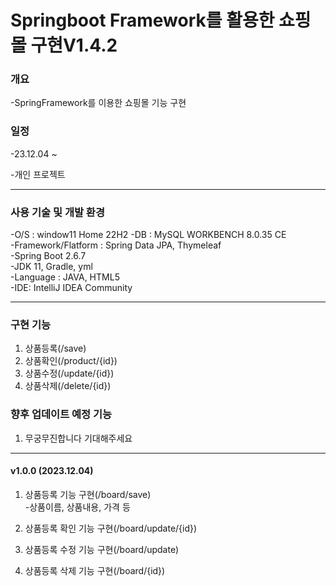 Springboot Framework를 활용한 쇼핑몰 구현V1.4.2
===
### 개요
-SpringFramework를 이용한 쇼핑몰 기능 구현
### 일정  
 -23.12.04 ~

 -개인 프로젝트  
- - - - - - - - -
### 사용 기술 및 개발 환경
-O/S : window11 Home 22H2
-DB : MySQL WORKBENCH 8.0.35 CE   
-Framework/Flatform : Spring Data JPA, Thymeleaf  
-Spring Boot 2.6.7  
-JDK 11, Gradle, yml   
-Language : JAVA, HTML5   
-IDE: IntelliJ IDEA Community
- - - - - - - - - - - - - -
### 구현 기능
1. 상품등록(/save)
2. 상품확인(/product/{id})
3. 상품수정(/update/{id})
4. 상품삭제(/delete/{id})



###  향후 업데이트 예정 기능

1. 무궁무진합니다 기대해주세요

 - - - - - - - - - - - - - -


#### v1.0.0 (2023.12.04)
1. 상품등록 기능 구현(/board/save)  
  -상품이름, 상품내용, 가격 등
2. 상품등록 확인 기능 구현(/board/update/{id})

3. 상품등록 수정 기능 구현(/board/update)

4. 상품등록 삭제 기능 구현(/board/{id})
